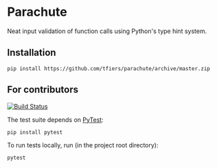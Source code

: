 # Parachute

Neat input validation of function calls using Python's type hint system.

Installation
------------
```
pip install https://github.com/tfiers/parachute/archive/master.zip
```


For contributors
------------
[![Build Status](https://travis-ci.org/tfiers/parachute.svg?branch=master)](https://travis-ci.org/tfiers/parachute)

The test suite depends on [PyTest](https://docs.pytest.org/en/latest/):
```
pip install pytest
```
To run tests locally, run (in the project root directory):
```
pytest
```
